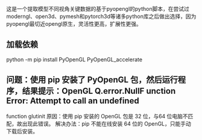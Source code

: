 这是一个提取模型不同视角关键数据的基于pyopengl的python脚本，在尝试过moderngl、open3d、pymesh和pytorch3d等诸多python库之后做出选择，因为pyopengl最切近opengl原生，灵活性更高，扩展性更强。

## 加载依赖
python -m pip install PyOpenGL PyOpenGL_accelerate

## 问题：使用 pip 安装了 PyOpenGL 包，然后运行程序，结果提示：OpenGL Q.error.NullF unction Error: Attempt to call an undefined
function glutinit
原因：使用 pip 安装的 OpenGL 包是 32 位，与64 位电脑不匹配，故出现此错误。
解决办法：pip 不能在线安装 64 位的 OpenGL，只能手动下载后安装。
